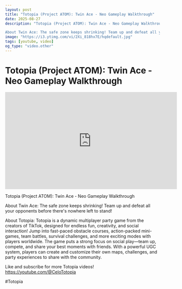 ```yaml
---
layout: post
title: "Totopia (Project ATOM): Twin Ace - Neo Gameplay Walkthrough"
date: 2025-08-27
description: "Totopia (Project ATOM): Twin Ace - Neo Gameplay Walkthrough

About Twin Ace: The safe zone keeps shrinking! Team up and defeat all your opponents before..."
image: "https://i3.ytimg.com/vi/2Xi_818hx7E/hqdefault.jpg"
tags: [youtube, video]
og_type: "video.other"
---
```


<script type="application/ld+json">
{
  "@context": "http://schema.org",
  "@type": "VideoObject",
  "name": "Totopia (Project ATOM): Twin Ace - Neo Gameplay Walkthrough",
  "description": "Totopia (Project ATOM): Twin Ace - Neo Gameplay Walkthrough\n\nAbout Twin Ace: The safe zone keeps shrinking! Team up and defeat all your opponents before there's nowhere left to stand!\n\nAbout Totopia: Totopia is a dynamic multiplayer party game from the creators of TikTok, designed for endless fun, creativity, and social interaction! Jump into fast-paced obstacle courses, action-packed mini-games, team battles, survival challenges, and more exciting modes with players worldwide. The game puts a strong focus on social play\u2014team up, compete, and share your best moments with friends. With a powerful UGC system, players can create and customize their own maps, challenges, and party experiences to share with the community.\n\nLike and subscribe for more Totopia videos! https://youtube.com/@CeloTotopia\n\n#Totopia",
  "thumbnailUrl": "https://i3.ytimg.com/vi/2Xi_818hx7E/hqdefault.jpg",
  "uploadDate": "2025-08-27T15:00:09",
  "embedUrl": "https://www.youtube.com/embed/2Xi_818hx7E",
  "publisher": {
    "@type": "Person",
    "name": "Celo Zaga"
  },
  "mainEntityOfPage": {
    "@type": "WebPage",
    "@id": "https://celozaga.github.io/2025/08/27/totopia-(project-atom):-twin-ace---neo-gameplay-walkthrough-2Xi_818hx7E.html"
  },
  "duration": "PT0M0S"
}
</script>

<script type="application/ld+json">
{
  "@context": "http://schema.org",
  "@type": "BlogPosting",
  "headline": "Totopia (Project ATOM): Twin Ace - Neo Gameplay Walkthrough",
  "image": "https://i3.ytimg.com/vi/2Xi_818hx7E/hqdefault.jpg",
  "publisher": {
    "@type": "Person",
    "name": "Celo Zaga"
  },
  "url": "https://celozaga.github.io/2025/08/27/totopia-(project-atom):-twin-ace---neo-gameplay-walkthrough-2Xi_818hx7E.html",
  "datePublished": "2025-08-27T15:00:09",
  "dateCreated": "2025-08-27T15:00:09",
  "dateModified": "2025-08-27T15:00:09",
  "description": "Totopia (Project ATOM): Twin Ace - Neo Gameplay Walkthrough\n\nAbout Twin Ace: The safe zone keeps shrinking! Team up and defeat all your opponents before...",
  "author": {
    "@type": "Person",
    "name": "Celo Zaga"
  },
  "mainEntityOfPage": {
    "@type": "WebPage",
    "@id": "https://celozaga.github.io/2025/08/27/totopia-(project-atom):-twin-ace---neo-gameplay-walkthrough-2Xi_818hx7E.html"
  }
}
</script>

<h1 class="youtube-post-title">Totopia (Project ATOM): Twin Ace - Neo Gameplay Walkthrough</h1>

<iframe width="560" height="315" src="https://www.youtube.com/embed/2Xi_818hx7E" class="youtube-post-embed" frameborder="0" allowfullscreen></iframe>

<p class="youtube-post-description">Totopia (Project ATOM): Twin Ace - Neo Gameplay Walkthrough

About Twin Ace: The safe zone keeps shrinking! Team up and defeat all your opponents before there's nowhere left to stand!

About Totopia: Totopia is a dynamic multiplayer party game from the creators of TikTok, designed for endless fun, creativity, and social interaction! Jump into fast-paced obstacle courses, action-packed mini-games, team battles, survival challenges, and more exciting modes with players worldwide. The game puts a strong focus on social play—team up, compete, and share your best moments with friends. With a powerful UGC system, players can create and customize their own maps, challenges, and party experiences to share with the community.

Like and subscribe for more Totopia videos! https://youtube.com/@CeloTotopia

#Totopia</p>
